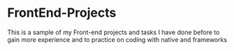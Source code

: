 # FrontEnd-Projects
This is a sample of my Front-end projects and tasks I have done before to gain more experience and to practice on coding with native and frameworks
